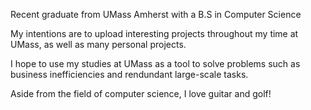 Recent graduate from UMass Amherst with a B.S in Computer Science

My intentions are to upload interesting projects throughout my time at UMass, as well as many personal projects.

I hope to use my studies at UMass as a tool to solve problems such as business inefficiencies and rendundant large-scale tasks.

Aside from the field of computer science, I love guitar and golf!
